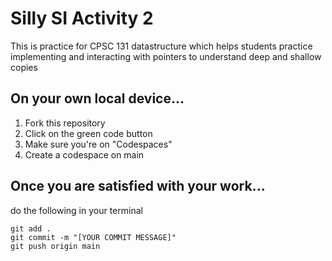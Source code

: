 # Silly SI Activity 2
This is practice for CPSC 131 datastructure which helps students practice implementing and interacting with pointers to understand deep and shallow copies

## On your own local device...
1. Fork this repository
2. Click on the green code button
3. Make sure you're on "Codespaces"
4. Create a codespace on main

## Once you are satisfied with your work...
do the following in your terminal
```
git add .
git commit -m "[YOUR COMMIT MESSAGE]"
git push origin main
```

